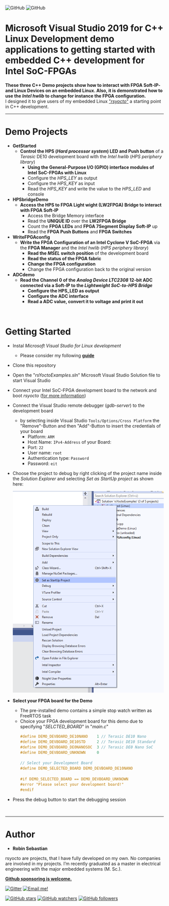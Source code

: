 
![GitHub](https://img.shields.io/static/v1?label=Microsoft+Visual+Studio&message=2019&color=yellowgreen)
![GitHub](https://img.shields.io/github/license/robseb/socfpgaPlatformGenerator)
# Microsoft Visual Studio 2019 for C++ Linux Development demo applications to getting started with embedded C++ development for Intel SoC-FPGAs

**These three C++ Demo projects show how to interact with FPGA Soft-IP- and Linux Devices on an embedded Linux. Also, it is demonstrated how to use the *Intel hwlib* to change for instance the FPGA configuration.**   
I designed it to give users of my embedded Linux ["*rsyocto*"](https://github.com/robseb/rsyocto) a starting point in C++ development. 
<br>
___

# Demo Projects 

* **GetStarted**
    * **Control the HPS (*Hard processor system*) LED and Push button** of a *Terasic* DE10 development board  with the *Intel hwlib* (*HPS periphery library*) 
        * **Using the General-Purpose I/O (GPIO) interface modules of Intel SoC-FPGAs with Linux**
        * Configure the *HPS_LEY* as output
        * Configure the *HPS_KEY* as input 	
        * Read the *HPS_KEY* and write the value to the *HPS_LED* and console  
* **HPSbridgeDemo**
    * **Access the HPS to FPGA Light wight (LW2FPGA) Bridge  to interact with FPGA Soft-IP**
        * Access the Bridge Memory interface
        * Read the **UNIQUE ID** over the **LW2FPGA Bridge** 	
        * Count the **FPGA LEDs** and **FPGA 7Segment Display Soft-IP** up
        * Read the **FPGA Push Buttons** and **FPGA Switches**
* **WriteFPGAconfig**     
    * **Write the FPGA Configuration of an Intel Cyclone V SoC-FPGA** via the **FPGA Manager** and the *Intel hwlib* (*HPS periphery library*)
        * **Read the *MSEL* switch position** of the development board  
        * **Read the status of the FPGA fabric**		
        * **Change the FPGA configuration** 
        * Change the FPGA configuration back to the original version
* **ADCdemo**     
    * **Read the Channel 0 of the *Analog Device LTC2308* 12-bit ADC connected via a Soft-IP to the *Lightweight SoC-to-HPS Bridge***
        * **Configure the HPS_LED as output**
        * **Configure the ADC interface**
        * **Read a ADC value, convert it to voltage and print it out** 
<br>



# Getting Started
* Instal *Microsoft Visual Studio for Linux development* 
    * Please consider my following [**guide**](https://github.com/robseb/rsyocto/blob/rsYocto-1.04/doc/guides/3_CPP.md#installing-microsoft-visual-studio-for-linux-development)
* Clone this repository 
* Open the "*rsYoctoExamples.sln*" Microsoft Visual Studio Solution file to start Visual Studio
* Connect your Intel SoC-FPGA development board to the network and boot *rsyocto* ([for more information](https://github.com/robseb/rsyocto/blob/rsYocto-1.04/doc/guides/1_Booting.md))
* Connect the Visual Studio remote debugger (*gdb-server*) to the development board
    * by selecting inside Visual Studio `Tools/Options/Cross Platform` the "Remove"-Button and then "Add"-Button to insert the credentials of your board
        * Platform: `ARM`
        * Host Name: `IPv4-Address` of your Board:
        * Port: `22`
        * User name: `root`
        * Authentication type: `Password`
        * Password: `eit` 
* Choose the project to debug by right clicking of the project name inside the *Solution Explorer* and selecting *Set as StartUp project* as shown here:
    <br>

    ![Alt text](startup_project_selection.png?raw=true "Visual Studio StartUp project selection")
    <br>

* **Select your FPGA board for the Demo**
    * The pre-installed demo contains a simple stop watch written as FreeRTOS task
    * Choice your FPGA development board for this demo due to specifying "*SELCTED_BOARD*" in "*main.c*"
        ````c
        #define DEMO_DEVBOARD_DE10NANO    1 // Terasic DE10 Nano
        #define DEMO_DEVBOARD_DE10STD     2 // Terasic DE10 Standard
        #define DEMO_DEVBOARD_DE0NANOSOC  3 // Terasic DE0 Nano SoC
        #define DEMO_DEVBOARD_UNKNOWN     0
        
        // Select your Development Board
        #define DEMO_SELECTED_BOARD DEMO_DEVBOARD_DE10NANO
        
        #if DEMO_SELECTED_BOARD == DEMO_DEVBOARD_UNKNOWN
        #error "Please select your development board!"
        #endif 
        ````
* Press the debug button to start the debugging session 
<br>

___


# Author
* **Robin Sebastian**

rsyocto are projects, that I have fully developed on my own. No companies are involved in my projects. 
I’m recently graduated as a master in electrical engineering with the major embedded systems (M. Sc.).

**[Github sponsoring is welcome.](https://github.com/sponsors/robseb)**

[![Gitter](https://badges.gitter.im/rsyocto/community.svg)](https://gitter.im/rsyocto/community?utm_source=badge&utm_medium=badge&utm_campaign=pr-badge)
[![Email me!](https://img.shields.io/badge/Ask%20me-anything-1abc9c.svg)](mailto:git@robseb.de)

[![GitHub stars](https://img.shields.io/github/stars/robseb/rsyocto?style=social)](https://GitHub.com/robseb/rsyocto/stargazers/)
[![GitHub watchers](https://img.shields.io/github/watchers/robseb/rsyocto?style=social)](https://github.com/robseb/rsyocto/watchers)
[![GitHub followers](https://img.shields.io/github/followers/robseb?style=social)](https://github.com/robseb)


